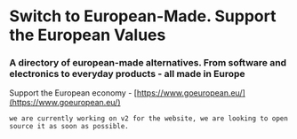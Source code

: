 # Switch to European-Made. Support the European Values

### A directory of european-made alternatives. From software and electronics to everyday products - all made in Europe

Support the European economy - [https://www.goeuropean.eu/](https://www.goeuropean.eu/)

```we are currently working on v2 for the website, we are looking to open source it as soon as possible.```

<!--

**Here are some ideas to get you started:**

🙋‍♀️ A short introduction - what is your organization all about?
🌈 Contribution guidelines - how can the community get involved?
👩‍💻 Useful resources - where can the community find your docs? Is there anything else the community should know?
🍿 Fun facts - what does your team eat for breakfast?
🧙 Remember, you can do mighty things with the power of [Markdown](https://docs.github.com/github/writing-on-github/getting-started-with-writing-and-formatting-on-github/basic-writing-and-formatting-syntax)
-->
